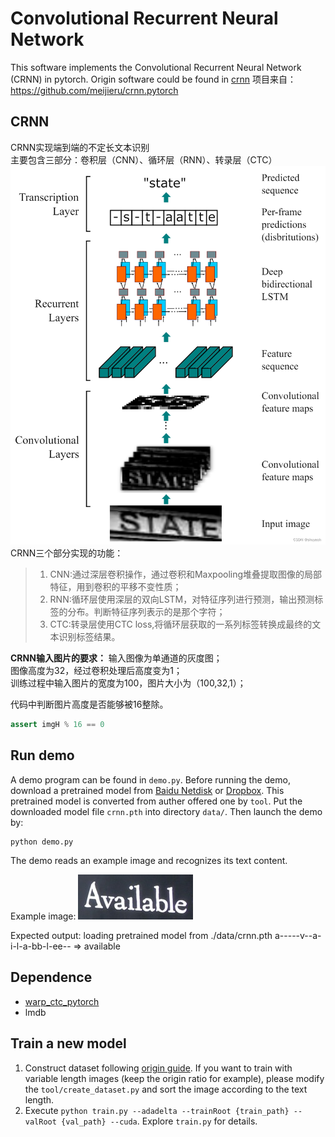 Convolutional Recurrent Neural Network
======================================

This software implements the Convolutional Recurrent Neural Network (CRNN) in pytorch.
Origin software could be found in [crnn](https://github.com/bgshih/crnn)
项目来自：https://github.com/meijieru/crnn.pytorch

## CRNN
CRNN实现端到端的不定长文本识别<br>
主要包含三部分：卷积层（CNN）、循环层（RNN）、转录层（CTC）
![alt text](image.png)
CRNN三个部分实现的功能：
> 1. CNN:通过深层卷积操作，通过卷积和Maxpooling堆叠提取图像的局部特征，用到卷积的平移不变性质；
> 2. RNN:循环层使用深层的双向LSTM，对特征序列进行预测，输出预测标签的分布。判断特征序列表示的是那个字符；
> 3. CTC:转录层使用CTC loss,将循环层获取的一系列标签转换成最终的文本识别标签结果。

**CRNN输入图片的要求：**
输入图像为单通道的灰度图；<br>
图像高度为32，经过卷积处理后高度变为1；<br>
训练过程中输入图片的宽度为100，图片大小为（100,32,1）；<br>

代码中判断图片高度是否能够被16整除。
```python
assert imgH % 16 == 0
```


Run demo
--------
A demo program can be found in ``demo.py``. Before running the demo, download a pretrained model
from [Baidu Netdisk](https://pan.baidu.com/s/1pLbeCND) or [Dropbox](https://www.dropbox.com/s/dboqjk20qjkpta3/crnn.pth?dl=0). 
This pretrained model is converted from auther offered one by ``tool``.
Put the downloaded model file ``crnn.pth`` into directory ``data/``. Then launch the demo by:

    python demo.py

The demo reads an example image and recognizes its text content.

Example image:
![Example Image](./data/demo.png)

Expected output:
    loading pretrained model from ./data/crnn.pth
    a-----v--a-i-l-a-bb-l-ee-- => available

Dependence
----------
* [warp_ctc_pytorch](https://github.com/SeanNaren/warp-ctc/tree/pytorch_bindings/pytorch_binding)
* lmdb

Train a new model
-----------------
1. Construct dataset following [origin guide](https://github.com/bgshih/crnn#train-a-new-model). If you want to train with variable length images (keep the origin ratio for example), please modify the `tool/create_dataset.py` and sort the image according to the text length.
2. Execute ``python train.py --adadelta --trainRoot {train_path} --valRoot {val_path} --cuda``. Explore ``train.py`` for details.
